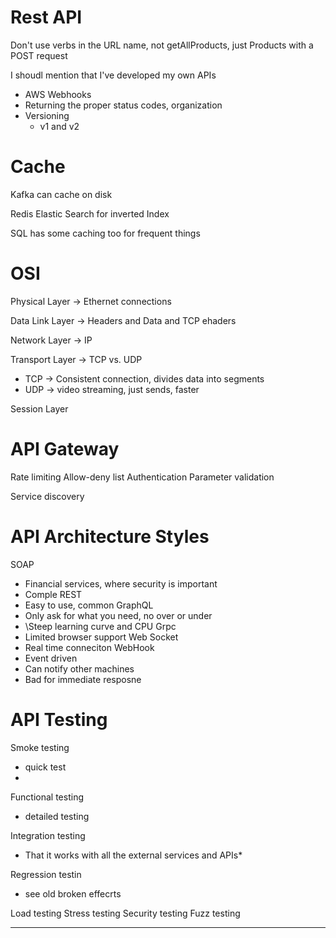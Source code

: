 # Rest API


Don't use verbs in the URL name, not getAllProducts, just Products with a POST request

I shoudl mention that I've developed my own APIs
* AWS Webhooks
* Returning the proper status codes, organization
* Versioning
	* v1 and v2

# Cache

Kafka can cache on disk

Redis
Elastic Search for inverted Index

SQL has some caching too for frequent things

# OSI

Physical Layer -> Ethernet connections

Data Link Layer -> Headers and Data and TCP ehaders

Network Layer -> IP

Transport Layer -> TCP vs. UDP
* TCP -> Consistent connection, divides data into segments
* UDP -> video streaming, just sends, faster

Session Layer


# API Gateway

Rate limiting
Allow-deny list
Authentication
Parameter validation

Service discovery

# API Architecture Styles

SOAP
* Financial services, where security is important
* Comple
REST
* Easy to use, common
GraphQL
* Only ask for what you need, no over or under
* \Steep learning curve and CPU
Grpc
* Limited browser support
Web Socket
* Real time conneciton
WebHook
* Event driven
* Can notify other machines
* Bad for immediate resposne

# API Testing

Smoke testing
* quick test
*
Functional testing
* detailed testing

Integration testing
* That it works with all the external services and APIs*

Regression testin
* see old broken effecrts

Load testing
	Stress testing
Security testing
Fuzz testing

---
